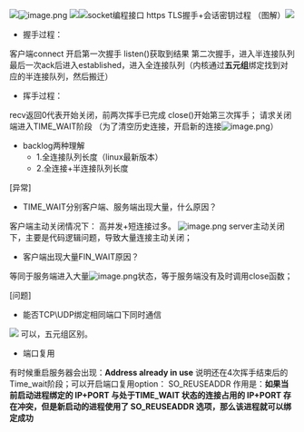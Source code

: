 ![](https://cdn.nlark.com/yuque/0/2023/jpeg/26575180/1699164916039-80d5750a-4145-4ae3-9879-ed9010125c2b.jpeg#averageHue=%23dee4cc&clientId=u1ef7964f-b871-4&from=paste&height=294&id=zP3So&originHeight=714&originWidth=640&originalType=url&ratio=2.640000104904175&rotation=0&showTitle=false&status=done&style=shadow&taskId=u506d6170-67d5-4d00-8a23-1862fe20090&title=&width=263.3006591796875)![image.png](https://cdn.nlark.com/yuque/0/2023/png/26575180/1699164999066-cbab5b88-326e-455d-8f79-d53c06bd7b36.png#averageHue=%23378b14&clientId=u1ef7964f-b871-4&from=paste&height=147&id=u1ad3f20b&originHeight=285&originWidth=673&originalType=binary&ratio=2.640000104904175&rotation=0&showTitle=false&size=136662&status=done&style=shadow&taskId=u76d28433-a338-47a2-886d-20d044a4aad&title=&width=347.9242401123047)
![](https://cdn.nlark.com/yuque/0/2023/webp/26575180/1699166025265-9f6aef88-1aa4-4883-8033-52cb895076fc.webp#averageHue=%23f9f9f9&clientId=ue349ab1b-ceff-4&from=paste&height=167&id=u1d55206d&originHeight=675&originWidth=1440&originalType=url&ratio=2.640000104904175&rotation=0&showTitle=false&status=done&style=shadow&taskId=u1186b4a9-d13e-4ddc-a01a-830d3297653&title=&width=356.2840881347656)![socket编程接口](https://cdn.nlark.com/yuque/0/2023/png/26575180/1699171093781-84c534b4-98a1-4c8c-ba6f-4ce32eecfe3a.png#averageHue=%23f6f6f6&clientId=ud864c216-927e-4&from=paste&height=100&id=pZBtQ&originHeight=443&originWidth=1158&originalType=binary&ratio=2.640000104904175&rotation=0&showTitle=true&size=171557&status=done&style=shadow&taskId=u30c238aa-7474-4207-92da-ab6c62ef88a&title=socket%E7%BC%96%E7%A8%8B%E6%8E%A5%E5%8F%A3&width=261.62310791015625 "socket编程接口")
https TLS握手+会话密钥过程 （图解）![](https://cdn.nlark.com/yuque/0/2023/png/26575180/1699410307585-71d5cbbc-e022-4bc3-b2d1-93adf1cc3cd9.png#averageHue=%23fbf6e5&clientId=ud864c216-927e-4&from=paste&height=803&id=u1352b305&originHeight=2807&originWidth=1545&originalType=url&ratio=2.640000104904175&rotation=0&showTitle=false&status=done&style=shadow&taskId=u72895000-9f8c-4eee-84e5-0811981e050&title=&width=442.0272216796875)

- 握手过程：

客户端connect 开启第一次握手
listen()获取到结果 第二次握手，进入半连接队列
最后一次ack后进入established，进入全连接队列（内核通过**五元组**绑定找到对应的半连接队列，然后搬迁）
 

- 挥手过程：

recv返回0代表开始关闭，前两次挥手已完成
close()开始第三次挥手；
请求关闭端进入TIME_WAIT阶段
（为了清空历史连接，开启新的连接![image.png](https://cdn.nlark.com/yuque/0/2023/png/26575180/1699168627887-4c1d9bd1-c7f7-499e-b087-7203e4df72f3.png#averageHue=%23e8e6e4&clientId=ue349ab1b-ceff-4&from=paste&height=38&id=u0d8ce4f0&originHeight=135&originWidth=1772&originalType=binary&ratio=2.640000104904175&rotation=0&showTitle=false&size=62677&status=done&style=shadow&taskId=u04ab2741-aea4-40c8-a0db-23c088a638d&title=&width=497.21209716796875)）

- backlog两种理解
   - 1.全连接队列长度（linux最新版本）
   - 2.全连接+半连接队列长度

[异常]

- TIME_WAIT分别客户端、服务端出现大量，什么原因？

客户端主动关闭情况下： 高并发+短连接过多。
![image.png](https://cdn.nlark.com/yuque/0/2023/png/26575180/1699513050903-b3ec2cfd-a141-4025-a7d7-66acbc6064e5.png#averageHue=%23f6f5f4&clientId=ud864c216-927e-4&from=paste&height=222&id=u3c58e253&originHeight=1020&originWidth=1414&originalType=binary&ratio=2.640000104904175&rotation=0&showTitle=false&size=307512&status=done&style=shadow&taskId=ufa1336b7-d057-4159-8fb7-b98e1d56794&title=&width=307.6020202636719)
server主动关闭下，主要是代码逻辑问题，导致大量连接主动关闭；

- 客户端出现大量FIN_WAIT原因？

等同于服务端进入大量![image.png](https://cdn.nlark.com/yuque/0/2023/png/26575180/1699168057822-827db988-e0c3-48d4-b825-ba9e01328586.png#averageHue=%23e2c7b0&clientId=ue349ab1b-ceff-4&from=paste&height=19&id=u91c66ffd&originHeight=50&originWidth=140&originalType=binary&ratio=2.640000104904175&rotation=0&showTitle=false&size=10514&status=done&style=shadow&taskId=ue4301d59-6f39-44c3-af12-a2b2f6125bf&title=&width=53.0303009230682)状态，等于服务端没有及时调用close函数；


[问题]

- 能否TCP\UDP绑定相同端口下同时通信

![](https://cdn.nlark.com/yuque/0/2023/jpeg/26575180/1699241415180-3366e0f3-afcc-4143-a205-3839d0c7990e.jpeg#averageHue=%23dddbc7&clientId=ud864c216-927e-4&from=paste&height=350&id=u6e7b4c89&originHeight=1197&originWidth=952&originalType=url&ratio=2.640000104904175&rotation=0&showTitle=false&status=done&style=shadow&taskId=u28586b03-41b6-45cb-bea5-64dd1c29ae4&title=&width=278.0085144042969)  可以，五元组区别。

- 端口复用

有时候重启服务器会出现：**Address already in use**
说明还在4次挥手结束后的Time_wait阶段；可以开启端口复用option： 
SO_REUSEADDR 作用是：**如果当前启动进程绑定的 IP+PORT 与处于TIME_WAIT 状态的连接占用的 IP+PORT 存在冲突，但是新启动的进程使用了 SO_REUSEADDR 选项，那么该进程就可以绑定成功**

